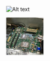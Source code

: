 
![Alt text](https://github.com/pohlokyee/SECPH-Y1-SEM1/blob/main/Technology%20and%20Information%20System/PC%20Assemble/Pc.jpeg=250x250)


<img src="https://github.com/pohlokyee/SECPH-Y1-SEM1/blob/main/Technology%20and%20Information%20System/PC%20Assemble/Pc.jpeg" width="100" height="100">
